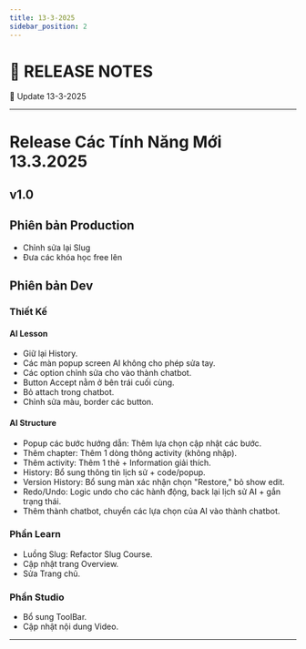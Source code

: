 ```yaml
---
title: 13-3-2025
sidebar_position: 2
---
```


# 🌟 RELEASE NOTES 

🌟 Update 13-3-2025

---

# Release Các Tính Năng Mới 13.3.2025
v1.0
---

 
## Phiên bản Production
- Chỉnh sửa lại Slug 
- Đưa các khóa học free lên 
## Phiên bản Dev

### Thiết Kế
#### AI Lesson
- Giữ lại History.
- Các màn popup screen AI không cho phép sửa tay.
- Các option chỉnh sửa cho vào thành chatbot.
- Button Accept nằm ở bên trái cuối cùng.
- Bỏ attach trong chatbot.
- Chỉnh sửa màu, border các button.

#### AI Structure
- Popup các bước hướng dẫn: Thêm lựa chọn cập nhật các bước.
- Thêm chapter: Thêm 1 dòng thông activity (không nhập).
- Thêm activity: Thêm 1 thẻ + Information giải thích.
- History: Bổ sung thông tin lịch sử + code/popup.
- Version History: Bổ sung màn xác nhận chọn "Restore," bỏ show edit.
- Redo/Undo: Logic undo cho các hành động, back lại lịch sử AI + gắn trạng thái.
- Thêm thành chatbot, chuyển các lựa chọn của AI vào thành chatbot.

### Phần Learn 
- Luồng Slug: Refactor Slug Course.
- Cập nhật trang Overview.
- Sửa Trang chủ.

### Phần Studio
- Bổ sung ToolBar.
- Cập nhật nội dung Video.


---

